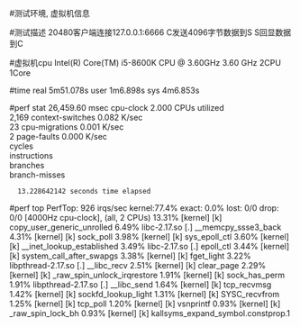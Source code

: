 #测试环境, 虚拟机信息

#测试描述
20480客户端连接127.0.0.1:6666
C发送4096字节数据到S
S回显数据到C

#虚拟机cpu
Intel(R) Core(TM) i5-8600K CPU @ 3.60GHz   3.60 GHz
2CPU 1Core

#time
real	5m51.078s
user	1m6.898s
sys	4m6.853s

#perf stat
			26,459.60 	msec cpu-clock                2.000 CPUs utilized          
             2,169      context-switches              0.082 K/sec                  
                23      cpu-migrations                0.001 K/sec                  
                 2      page-faults                   0.000 K/sec                  
   <not supported>      cycles                                                      
   <not supported>      instructions                                                
   <not supported>      branches                                                    
   <not supported>      branch-misses                                               

      13.228642142 seconds time elapsed

#perf top
   PerfTop:     926 irqs/sec  kernel:77.4%  exact:  0.0% lost: 0/0 drop: 0/0 [4000Hz cpu-clock],  (all, 2 CPUs)
    13.31%  [kernel]            [k] copy_user_generic_unrolled
     6.49%  libc-2.17.so        [.] __memcpy_ssse3_back
     4.31%  [kernel]            [k] sock_poll
     3.98%  [kernel]            [k] sys_epoll_ctl
     3.60%  [kernel]            [k] __inet_lookup_established
     3.49%  libc-2.17.so        [.] epoll_ctl
     3.44%  [kernel]            [k] system_call_after_swapgs
     3.38%  [kernel]            [k] fget_light
     3.22%  libpthread-2.17.so  [.] __libc_recv
     2.51%  [kernel]            [k] clear_page
     2.29%  [kernel]            [k] _raw_spin_unlock_irqrestore
     1.91%  [kernel]            [k] sock_has_perm
     1.91%  libpthread-2.17.so  [.] __libc_send
     1.64%  [kernel]            [k] tcp_recvmsg
     1.42%  [kernel]            [k] sockfd_lookup_light
     1.31%  [kernel]            [k] SYSC_recvfrom
     1.25%  [kernel]            [k] tcp_poll
     1.20%  [kernel]            [k] vsnprintf
     0.93%  [kernel]            [k] _raw_spin_lock_bh
     0.93%  [kernel]            [k] kallsyms_expand_symbol.constprop.1


